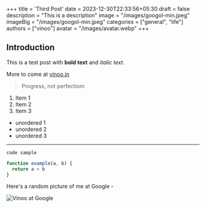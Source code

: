 +++
title = 'Third Post'
date = 2023-12-30T22:33:56+05:30
draft = false
description = "This is a description"
image = "/images/googol-min.jpeg"
imageBig = "/images/googol-min.jpeg"
categories = ["general", "life"]
authors = ["vinoo"]
avatar = "/images/avatar.webp"
+++

## Introduction 

This is a test post with **bold text** and *italic text*. 

More to come at [vinoo.in](https://vinoo.in)

> Progress, not perfectiom 

1. Item 1
2. Item 2
3. Item 3

- unordered 1
- unordered 2
- unordered 3

---

`code sample`

```js
function example(a, b) {
  return a + b
}
```

Here's a random picture of me at Google - 

![Vinoo at Google](/images/googol-min.jpeg)